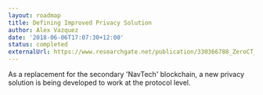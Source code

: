```yaml
---
layout: roadmap
title: Defining Improved Privacy Solution
author: Alex Vazquez
date: '2018-06-06T17:07:30+12:00'
status: completed
externalUrl: https://www.researchgate.net/publication/330366788_ZeroCT_Improving_Zerocoin_with_Confidential_Transactions_and_more
---
```


As a replacement for the secondary 'NavTech' blockchain, a new privacy solution is being developed to work at the protocol&nbsp;level.
